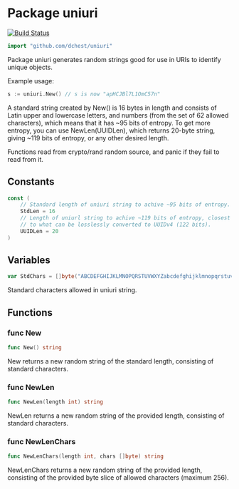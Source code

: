 Package uniuri
=====================

[![Build Status](https://travis-ci.org/dchest/uniuri.png)](https://travis-ci.org/dchest/uniuri)

```go
import "github.com/dchest/uniuri"
```

Package uniuri generates random strings good for use in URIs to identify
unique objects.

Example usage:

```go
s := uniuri.New() // s is now "apHCJBl7L1OmC57n"
```

A standard string created by New() is 16 bytes in length and consists of
Latin upper and lowercase letters, and numbers (from the set of 62 allowed
characters), which means that it has ~95 bits of entropy. To get more
entropy, you can use NewLen(UUIDLen), which returns 20-byte string, giving
~119 bits of entropy, or any other desired length.

Functions read from crypto/rand random source, and panic if they fail to
read from it.


Constants
---------

```go
const (
    // Standard length of uniuri string to achive ~95 bits of entropy.
    StdLen = 16
    // Length of uniurl string to achive ~119 bits of entropy, closest
    // to what can be losslessly converted to UUIDv4 (122 bits).
    UUIDLen = 20
)
```



Variables
---------

```go
var StdChars = []byte("ABCDEFGHIJKLMNOPQRSTUVWXYZabcdefghijklmnopqrstuvwxyz0123456789")
```

Standard characters allowed in uniuri string.


Functions
---------

### func New

```go
func New() string
```

New returns a new random string of the standard length, consisting of
standard characters.

### func NewLen

```go
func NewLen(length int) string
```

NewLen returns a new random string of the provided length, consisting of
standard characters.

### func NewLenChars

```go
func NewLenChars(length int, chars []byte) string
```

NewLenChars returns a new random string of the provided length, consisting
of the provided byte slice of allowed characters (maximum 256).

